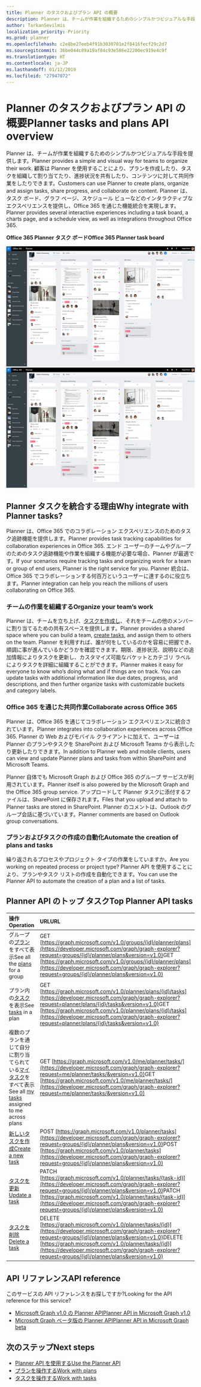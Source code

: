 ```yaml
---
title: Planner のタスクおよびプラン API の概要
description: Planner は、チームが作業を組織するためのシンプルかつビジュアルな手段を提供します。 顧客は Planner を使用することにより、プランを作成したり、タスクを組織して割り当てたり、進捗状況を共有したり、コンテンツに対して共同作業をしたりできます。  Planner は、タスク ボード、グラフ ページ、スケジュール ビューなどのインタラクティブなエクスペリエンスを提供し、Office 365 を通じた機能統合を実現します。
author: TarkanSevilmis
localization_priority: Priority
ms.prod: planner
ms.openlocfilehash: c2e8be27eeb4f91b3030701e2f8416fecf29c2d7
ms.sourcegitcommit: 36be044c89a19af84c93e586e22200ec919e4c9f
ms.translationtype: HT
ms.contentlocale: ja-JP
ms.lasthandoff: 01/12/2019
ms.locfileid: "27947072"
---
```

# <a name="planner-tasks-and-plans-api-overview"></a><span data-ttu-id="f23ee-105">Planner のタスクおよびプラン API の概要</span><span class="sxs-lookup"><span data-stu-id="f23ee-105">Planner tasks and plans API overview</span></span>
<span data-ttu-id="f23ee-106">Planner は、チームが作業を組織するためのシンプルかつビジュアルな手段を提供します。</span><span class="sxs-lookup"><span data-stu-id="f23ee-106">Planner provides a simple and visual way for teams to organize their work.</span></span> <span data-ttu-id="f23ee-107">顧客は Planner を使用することにより、プランを作成したり、タスクを組織して割り当てたり、進捗状況を共有したり、コンテンツに対して共同作業をしたりできます。</span><span class="sxs-lookup"><span data-stu-id="f23ee-107">Customers can use Planner to create plans, organize and assign tasks, share progress, and collaborate on content.</span></span>  <span data-ttu-id="f23ee-108">Planner は、タスク ボード、グラフ ページ、スケジュール ビューなどのインタラクティブなエクスペリエンスを提供し、Office 365 を通じた機能統合を実現します。</span><span class="sxs-lookup"><span data-stu-id="f23ee-108">Planner provides several interactive experiences including a task board, a charts page, and a schedule view, as well as integrations throughout Office 365.</span></span>

<span data-ttu-id="f23ee-109">**Office 365 Planner タスク ボード**</span><span class="sxs-lookup"><span data-stu-id="f23ee-109">**Office 365 Planner task board**</span></span>

<span data-ttu-id="f23ee-110">![Office 365 Planner タスク ボードのスクリーン ショット](images/plannerboard.png "Planner ボードの画像")</span><span class="sxs-lookup"><span data-stu-id="f23ee-110">![Screenshot of an Office 365 Planner task board](images/plannerboard.png "Image of Planner board")</span></span>


## <a name="why-integrate-with-planner-tasks"></a><span data-ttu-id="f23ee-111">Planner タスクを統合する理由</span><span class="sxs-lookup"><span data-stu-id="f23ee-111">Why integrate with Planner tasks?</span></span>
<span data-ttu-id="f23ee-112">Planner は、Office 365 でのコラボレーション エクスペリエンスのためのタスク追跡機能を提供します。</span><span class="sxs-lookup"><span data-stu-id="f23ee-112">Planner provides task tracking capabilities for collaboration experiences in Office 365.</span></span> <span data-ttu-id="f23ee-113">エンド ユーザーのチームやグループのためのタスク追跡機能や作業を組織する機能が必要な場合、Planner が最適です。</span><span class="sxs-lookup"><span data-stu-id="f23ee-113">If your scenarios require tracking tasks and organizing work for a team or group of end users, Planner is the right service for you.</span></span> <span data-ttu-id="f23ee-114">Planner 統合は、Office 365 でコラボレーションする何百万というユーザーに達するのに役立ちます。</span><span class="sxs-lookup"><span data-stu-id="f23ee-114">Planner integration can help you reach the millions of users collaborating on Office 365.</span></span> 

### <a name="organize-your-teams-work"></a><span data-ttu-id="f23ee-115">チームの作業を組織する</span><span class="sxs-lookup"><span data-stu-id="f23ee-115">Organize your team’s work</span></span>
<span data-ttu-id="f23ee-116">Planner は、チームを立ち上げ、[タスクを作成し](/graph/api/planner-post-tasks?view=graph-rest-1.0)、それをチームの他のメンバーに割り当てるための共有スペースを提供します。</span><span class="sxs-lookup"><span data-stu-id="f23ee-116">Planner provides a shared space where you can build a team, [create tasks](/graph/api/planner-post-tasks?view=graph-rest-1.0), and assign them to others on the team.</span></span> <span data-ttu-id="f23ee-117">Planner を利用すれば、誰が何をしているのかを容易に把握でき、順調に事が進んでいるかどうかを確認できます。期限、進捗状況、説明などの追加情報によりタスクを更新し、カスタマイズ可能なバケットとカテゴリ ラベルによりタスクを詳細に組織することができます。</span><span class="sxs-lookup"><span data-stu-id="f23ee-117">Planner makes it easy for everyone to know who’s doing what and if things are on track. You can update tasks with additional information like due dates, progress, and descriptions, and then further organize tasks with customizable buckets and category labels.</span></span>   

### <a name="collaborate-across-office-365"></a><span data-ttu-id="f23ee-118">Office 365 を通じた共同作業</span><span class="sxs-lookup"><span data-stu-id="f23ee-118">Collaborate across Office 365</span></span>
<span data-ttu-id="f23ee-119">Planner は、Office 365 を通じてコラボレーション エクスペリエンスに統合されています。</span><span class="sxs-lookup"><span data-stu-id="f23ee-119">Planner integrates into collaboration experiences across Office 365.</span></span> <span data-ttu-id="f23ee-120">Planner の Web およびモバイル クライアントに加えて、ユーザーは Planner のプランやタスクを SharePoint および Microsoft Teams から表示したり更新したりできます。</span><span class="sxs-lookup"><span data-stu-id="f23ee-120">In addition to Planner web and mobile clients, users can view and update Planner plans and tasks from within SharePoint and Microsoft Teams.</span></span>  

<span data-ttu-id="f23ee-121">Planner 自体でも Microsoft Graph および Office 365 のグループ サービスが利用されています。</span><span class="sxs-lookup"><span data-stu-id="f23ee-121">Planner itself is also powered by the Microsoft Graph and the Office 365 group service.</span></span> <span data-ttu-id="f23ee-122">アップロードして Planner タスクに添付するファイルは、SharePoint に保存されます。</span><span class="sxs-lookup"><span data-stu-id="f23ee-122">Files that you upload and attach to Planner tasks are stored in SharePoint.</span></span> <span data-ttu-id="f23ee-123">Planner のコメントは、Outlook のグループ会話に基づいています。</span><span class="sxs-lookup"><span data-stu-id="f23ee-123">Planner comments are based on Outlook group conversations.</span></span>

<!-- Add image
Note: Put an image here showing the relationship between Planner and other things
-->

### <a name="automate-the-creation-of-plans-and-tasks"></a><span data-ttu-id="f23ee-124">プランおよびタスクの作成の自動化</span><span class="sxs-lookup"><span data-stu-id="f23ee-124">Automate the creation of plans and tasks</span></span>
<span data-ttu-id="f23ee-125">繰り返されるプロセスやプロジェクト タイプの作業をしていますか。</span><span class="sxs-lookup"><span data-stu-id="f23ee-125">Are you working on repeated process or project type?</span></span> <span data-ttu-id="f23ee-126">Planner API を使用することにより、プランやタスク リストの作成を自動化できます。</span><span class="sxs-lookup"><span data-stu-id="f23ee-126">You can use the Planner API to automate the creation of a plan and a list of tasks.</span></span>  
 
## <a name="top-planner-api-tasks"></a><span data-ttu-id="f23ee-127">Planner API のトップ タスク</span><span class="sxs-lookup"><span data-stu-id="f23ee-127">Top Planner API tasks</span></span>

|<span data-ttu-id="f23ee-128">操作</span><span class="sxs-lookup"><span data-stu-id="f23ee-128">Operation</span></span>|<span data-ttu-id="f23ee-129">URL</span><span class="sxs-lookup"><span data-stu-id="f23ee-129">URL</span></span>|
|:--------|:--|
|<span data-ttu-id="f23ee-130">グループの[プラン](/graph/api/resources/plannerplan?view=graph-rest-beta)をすべて表示</span><span class="sxs-lookup"><span data-stu-id="f23ee-130">See all the [plans](/graph/api/resources/plannerplan?view=graph-rest-beta) for a group</span></span>|<span data-ttu-id="f23ee-131">GET [https://graph.microsoft.com/v1.0/groups/{id}/planner/plans](https://developer.microsoft.com/graph/graph-explorer?request=groups/{id}/planner/plans&version=v1.0)</span><span class="sxs-lookup"><span data-stu-id="f23ee-131">GET [https://graph.microsoft.com/v1.0/groups/{id}/planner/plans](https://developer.microsoft.com/graph/graph-explorer?request=groups/{id}/planner/plans&version=v1.0)</span></span>|
|<span data-ttu-id="f23ee-132">プラン内の[タスク](/graph/api/resources/plannertask?view=graph-rest-beta)を表示</span><span class="sxs-lookup"><span data-stu-id="f23ee-132">See [tasks](/graph/api/resources/plannertask?view=graph-rest-beta) in a plan</span></span>|<span data-ttu-id="f23ee-133">GET [https://graph.microsoft.com/v1.0/planner/plans/{id}/tasks](https://developer.microsoft.com/graph/graph-explorer?request=planner/plans/{id}/tasks&version=v1.0)</span><span class="sxs-lookup"><span data-stu-id="f23ee-133">GET [https://graph.microsoft.com/v1.0/planner/plans/{id}/tasks](https://developer.microsoft.com/graph/graph-explorer?request=planner/plans/{id}/tasks&version=v1.0)</span></span>|
|<span data-ttu-id="f23ee-134">複数のプランを通じて自分に割り当てられている[マイ タスク](/graph/api/planneruser-list-tasks?view=graph-rest-beta)をすべて表示</span><span class="sxs-lookup"><span data-stu-id="f23ee-134">See all [my tasks](/graph/api/planneruser-list-tasks?view=graph-rest-beta) assigned to me across plans</span></span>|<span data-ttu-id="f23ee-135">GET [https://graph.microsoft.com/v1.0/me/planner/tasks/](https://developer.microsoft.com/graph/graph-explorer?request=me/planner/tasks/&version=v1.0)</span><span class="sxs-lookup"><span data-stu-id="f23ee-135">GET [https://graph.microsoft.com/v1.0/me/planner/tasks/](https://developer.microsoft.com/graph/graph-explorer?request=me/planner/tasks/&version=v1.0)</span></span>|
|[<span data-ttu-id="f23ee-136">新しいタスクを作成</span><span class="sxs-lookup"><span data-stu-id="f23ee-136">Create a new task</span></span>](/graph/api/planner-post-tasks?view=graph-rest-1.0)|<span data-ttu-id="f23ee-137">POST [https://graph.microsoft.com/v1.0/planner/tasks](https://developer.microsoft.com/graph/graph-explorer?request=groups/{id}/planner/plans&version=v1.0)</span><span class="sxs-lookup"><span data-stu-id="f23ee-137">POST [https://graph.microsoft.com/v1.0/planner/tasks](https://developer.microsoft.com/graph/graph-explorer?request=groups/{id}/planner/plans&version=v1.0)</span></span>|
|[<span data-ttu-id="f23ee-138">タスクを更新</span><span class="sxs-lookup"><span data-stu-id="f23ee-138">Update a task</span></span>](/graph/api/plannertask-update?view=graph-rest-1.0)|<span data-ttu-id="f23ee-139">PATCH [https://graph.microsoft.com/v1.0/planner/tasks/{task-id}](https://developer.microsoft.com/graph/graph-explorer?request=groups/{id}/planner/plans&version=v1.0)</span><span class="sxs-lookup"><span data-stu-id="f23ee-139">PATCH [https://graph.microsoft.com/v1.0/planner/tasks/{task-id}](https://developer.microsoft.com/graph/graph-explorer?request=groups/{id}/planner/plans&version=v1.0)</span></span>|
|[<span data-ttu-id="f23ee-140">タスクを削除</span><span class="sxs-lookup"><span data-stu-id="f23ee-140">Delete a task</span></span>](/graph/api/plannertask-delete?view=graph-rest-1.0)|<span data-ttu-id="f23ee-141">DELETE [https://graph.microsoft.com/v1.0/planner/tasks/{id}](https://developer.microsoft.com/graph/graph-explorer?request=groups/{id}/planner/plans&version=v1.0)</span><span class="sxs-lookup"><span data-stu-id="f23ee-141">DELETE [https://graph.microsoft.com/v1.0/planner/tasks/{id}](https://developer.microsoft.com/graph/graph-explorer?request=groups/{id}/planner/plans&version=v1.0)</span></span>|

## <a name="api-reference"></a><span data-ttu-id="f23ee-142">API リファレンス</span><span class="sxs-lookup"><span data-stu-id="f23ee-142">API reference</span></span>
<span data-ttu-id="f23ee-143">このサービスの API リファレンスをお探しですか?</span><span class="sxs-lookup"><span data-stu-id="f23ee-143">Looking for the API reference for this service?</span></span>

- [<span data-ttu-id="f23ee-144">Microsoft Graph v1.0 の Planner API</span><span class="sxs-lookup"><span data-stu-id="f23ee-144">Planner API in Microsoft Graph v1.0</span></span>](/graph/api/resources/planner-overview?view=graph-rest-1.0)
- [<span data-ttu-id="f23ee-145">Microsoft Graph ベータ版の Planner API</span><span class="sxs-lookup"><span data-stu-id="f23ee-145">Planner API in Microsoft Graph beta</span></span>](/graph/api/resources/planner-overview?view=graph-rest-beta)


## <a name="next-steps"></a><span data-ttu-id="f23ee-146">次のステップ</span><span class="sxs-lookup"><span data-stu-id="f23ee-146">Next steps</span></span>

- [<span data-ttu-id="f23ee-147">Planner API を使用する</span><span class="sxs-lookup"><span data-stu-id="f23ee-147">Use the Planner API</span></span>](/graph/api/resources/planner-overview?view=graph-rest-1.0)
- [<span data-ttu-id="f23ee-148">プランを操作する</span><span class="sxs-lookup"><span data-stu-id="f23ee-148">Work with plans</span></span>](/graph/api/resources/planner-overview?view=graph-rest-1.0#plans)
- [<span data-ttu-id="f23ee-149">タスクを操作する</span><span class="sxs-lookup"><span data-stu-id="f23ee-149">Work with tasks</span></span>](/graph/api/resources/planner-overview?view=graph-rest-1.0#tasks)
